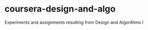 coursera-design-and-algo
========================

Experiments and assignments resulting from Design and Algorithms I